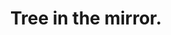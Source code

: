 ---
layout: post
title:  "Tree in the mirror."
image: assets/images/18-01-26-20-45-25-357_deco.jpg
image-small: true
tags:
 - Gallery
---
